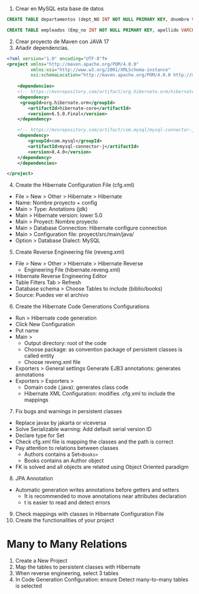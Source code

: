 1. Crear en MySQL esta base de datos

```sql
CREATE TABLE departamentos (dept_NO INT NOT NULL PRIMARY KEY, dnombre VARCHAR(15),loc VARCHAR(15));
```
```sql
CREATE TABLE empleados (Emp_no INT NOT NULL PRIMARY KEY, apellido VARCHAR(20), oficio VARCHAR(15), dir INT, fecha_alta DATE, salario FLOAT(6,2), comision FLOAT(6,2), dept_NO INT, FOREIGN KEY (dept_NO) REFERENCES departamentos (dept_NO));
```

2. Crear proyecto de Maven con JAVA 17
3. Añadir dependencias. 
```xml
<?xml version="1.0" encoding="UTF-8"?>
<project xmlns="http://maven.apache.org/POM/4.0.0"
         xmlns:xsi="http://www.w3.org/2001/XMLSchema-instance"
         xsi:schemaLocation="http://maven.apache.org/POM/4.0.0 http://maven.apache.org/xsd/maven-4.0.0.xsd">
             
    <dependencies>
	<!-- https://mvnrepository.com/artifact/org.hibernate.orm/hibernate-core -->
	<dependency>
   	 <groupId>org.hibernate.orm</groupId>
    	<artifactId>hibernate-core</artifactId>
    	<version>6.5.0.Final</version>
	</dependency>

	<!-- https://mvnrepository.com/artifact/com.mysql/mysql-connector-j -->
	<dependency>
    	<groupId>com.mysql</groupId>
    	<artifactId>mysql-connector-j</artifactId>
    	<version>8.4.0</version>
	</dependency>
    </dependencies>

</project>
```

4. Create the Hibernate Configuration File (cfg.xml)
- File > New > Other > Hibernate > Hibernate
- Name: Nombre proyecto + config
- Main > Type: Anotations (jdk)
- Main > Hibernate version: lower 5.0
- Main > Proyect: Nombre proyecto
- Main > Database Connection: Hibernate configure connection
- Main > Configuration file: proyect/src/main/java/
- Option > Database Dialect: MySQL

5. Create Reverse Engineering file (reveng.xml)
- File > New > Other > Hibernate > Hibernate Reverse
	- Engineering File (hibernate.reveng.xml)
- Hibernate Reverse Engineering Editor
- Table Filters Tab > Refresh
- Database schema > Choose Tables to include (biblio/books)
- Source: Puedes ver el archivo

6. Create the Hibernate Code Generations Configurations
- Run > Hibernate code generation
- Click New Configuration
- Put name
- Main > 
	- Output directory: root of the code
	- Choose package: as convention package of persistent classes is called entity
	- Choose reveng.xml file
- Exporters > General settings Generate EJB3 annotations: generates annotations
- Exporters > Exporters > 
	- Domain code (.java): generates class code
	- Hibernate XML Configuration: modifies .cfg.xml to include the mappings

7. Fix bugs and warnings in persistent classes
- Replace javax by jakarta or viceversa
- Solve Serializable warning: Add default serial version ID
- Declare type for Set
- Check cfg.xml file is mapping the classes and the path is correct
- Pay attention to relations between classes
	- Authors contains a Set`<Books>` 
	- Books contains an Author object
- FK is solved and all objects are related using Object Oriented paradigm

8. JPA Annotation
- Automatic generation writes annotations before getters and setters
	- It is recommended to move annotations near attributes declaration
	- t is easier to read and detect errors
9. Check mappings with classes in Hibernate Configuration File
10. Create the functionalities of your project

# Many to Many Relations

1. Create a New Project
2. Map the tables to persistent classes with Hibernate
3. When reverse engineering, select 3 tables
4. In Code Generation Configuration: ensure Detect many-to-many tables is selected